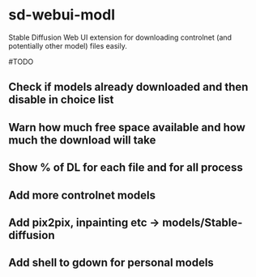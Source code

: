 # sd-webui-modl
Stable Diffusion Web UI extension for downloading controlnet (and potentially other model) files easily.  

#TODO
## Check if models already downloaded and then disable in choice list
## Warn how much free space available and how much the download will take
## Show % of DL for each file and for all process
## Add more controlnet models
## Add pix2pix, inpainting etc -> models/Stable-diffusion
## Add shell to gdown for personal models
